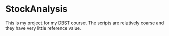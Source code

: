 # StockAnalysis
This is my project for my DBST course. The scripts are relatively coarse and they have very little reference value. 
